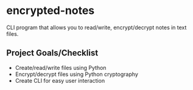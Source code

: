 # encrypted-notes
CLI program that allows you to read/write, encrypt/decrypt notes in text files.

## Project Goals/Checklist
- Create/read/write files using Python
- Encrypt/decrypt files using Python cryptography
- Create CLI for easy user interaction
